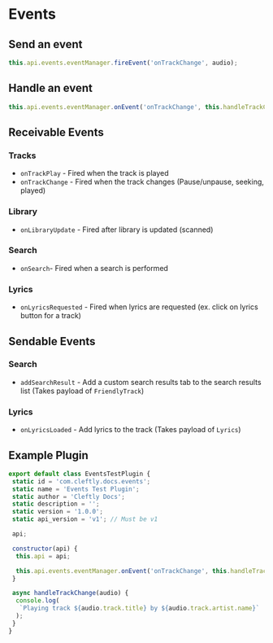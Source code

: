 # Events

## Send an event

```js
this.api.events.eventManager.fireEvent('onTrackChange', audio);
```

## Handle an event

```js
this.api.events.eventManager.onEvent('onTrackChange', this.handleTrackChange);
```

## Receivable Events

### Tracks

- `onTrackPlay` - Fired when the track is played
- `onTrackChange` - Fired when the track changes (Pause/unpause, seeking, played)

### Library

- `onLibraryUpdate` - Fired after library is updated (scanned)

### Search

- `onSearch`- Fired when a search is performed

### Lyrics

- `onLyricsRequested` - Fired when lyrics are requested (ex. click on lyrics button for a track)

## Sendable Events

### Search

- `addSearchResult` - Add a custom search results tab to the search results list (Takes payload of `FriendlyTrack`)

### Lyrics

- `onLyricsLoaded` - Add lyrics to the track (Takes payload of `Lyrics`)

## Example Plugin

```js
export default class EventsTestPlugin {
 static id = 'com.cleftly.docs.events';
 static name = 'Events Test Plugin';
 static author = 'Cleftly Docs';
 static description = '';
 static version = '1.0.0';
 static api_version = 'v1'; // Must be v1

 api;

 constructor(api) {
  this.api = api;

  this.api.events.eventManager.onEvent('onTrackChange', this.handleTrackChange);
 }

 async handleTrackChange(audio) {
  console.log(
   `Playing track ${audio.track.title} by ${audio.track.artist.name}`
  );
 }
}
```
